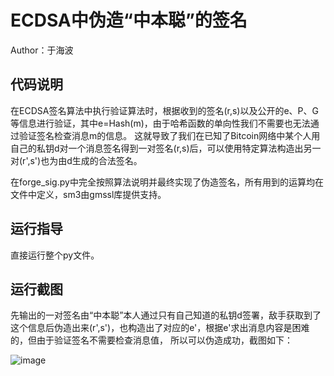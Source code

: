 # ECDSA中伪造“中本聪”的签名

Author：于海波

## 代码说明
  在ECDSA签名算法中执行验证算法时，根据收到的签名(r,s)以及公开的e、P、G等信息进行验证，其中e=Hash(m)，由于哈希函数的单向性我们不需要也无法通过验证签名检查消息m的信息。
这就导致了我们在已知了Bitcoin网络中某个人用自己的私钥d对一个消息签名得到一对签名(r,s)后，可以使用特定算法构造出另一对(r',s')也为由d生成的合法签名。

  在forge_sig.py中完全按照算法说明并最终实现了伪造签名，所有用到的运算均在文件中定义，sm3由gmssl库提供支持。
  
## 运行指导
  直接运行整个py文件。
  
## 运行截图
  先输出的一对签名由“中本聪”本人通过只有自己知道的私钥d签署，敌手获取到了这个信息后伪造出来(r',s')，也构造出了对应的e'，根据e'求出消息内容是困难的，但由于验证签名不需要检查消息值，
所以可以伪造成功，截图如下：
  
  ![image](https://github.com/HaiboYu02/img-storage/blob/main/pic13.png)
